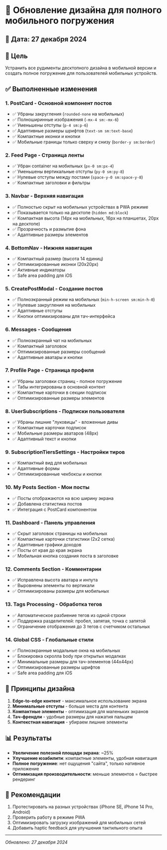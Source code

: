 # 📱 Обновление дизайна для полного мобильного погружения

## 📅 Дата: 27 декабря 2024

## 🎯 Цель
Устранить все рудименты десктопного дизайна в мобильной версии и создать полное погружение для пользователей мобильных устройств.

## ✅ Выполненные изменения

### 1. **PostCard** - Основной компонент постов
- ✅ Убраны закругления (`rounded-none` на мобильных)
- ✅ Полноширинные изображения (`-mx-4 sm:-mx-6`)
- ✅ Уменьшены отступы (`p-4 sm:p-6`)
- ✅ Адаптивные размеры шрифтов (`text-sm sm:text-base`)
- ✅ Компактные иконки и кнопки
- ✅ Мобильные границы только сверху и снизу (`border-y sm:border`)

### 2. **Feed Page** - Страница ленты
- ✅ Убран container на мобильных (`px-0 sm:px-4`)
- ✅ Уменьшены вертикальные отступы (`py-0 sm:py-8`)
- ✅ Нулевые отступы между постами (`space-y-0 sm:space-y-8`)
- ✅ Компактные заголовки и фильтры

### 3. **Navbar** - Верхняя навигация
- ✅ Полностью скрыт на мобильных устройствах в PWA режиме
- ✅ Показывается только на десктопе (`hidden md:block`)
- ✅ Компактная высота (14px на мобильных, 16px на планшетах, 20px на десктопе)
- ✅ Прозрачность и размытие фона
- ✅ Адаптивные размеры элементов

### 4. **BottomNav** - Нижняя навигация
- ✅ Компактный размер (высота 14 единиц)
- ✅ Оптимизированные иконки (20x20px)
- ✅ Активные индикаторы
- ✅ Safe area padding для iOS

### 5. **CreatePostModal** - Создание постов
- ✅ Полноэкранный режим на мобильных (`min-h-screen sm:min-h-0`)
- ✅ Нулевые закругления на мобильных
- ✅ Адаптивные отступы
- ✅ Кнопки оптимизированы для тач-интерфейса

### 6. **Messages** - Сообщения
- ✅ Полноэкранный чат на мобильных
- ✅ Компактный заголовок
- ✅ Оптимизированные размеры сообщений
- ✅ Адаптивные аватары и кнопки

### 7. **Profile Page** - Страница профиля
- ✅ Убраны заголовки страниц - полное погружение
- ✅ Табы интегрированы в основной контент
- ✅ Компактные карточки в секции подписок
- ✅ Оптимизированные размеры элементов

### 8. **UserSubscriptions** - Подписки пользователя
- ✅ Убраны лишние "луковицы" - вложенные дивы
- ✅ Компактные карточки подписок
- ✅ Мобильные размеры аватаров (48px)
- ✅ Адаптивный текст и кнопки

### 9. **SubscriptionTiersSettings** - Настройки тиров
- ✅ Компактный вид для мобильных
- ✅ Адаптивные формы
- ✅ Оптимизированные чекбоксы и кнопки

### 10. **My Posts Section** - Мои посты
- ✅ Посты отображаются на всю ширину экрана
- ✅ Добавлена статистика постов
- ✅ Интеграция с PostCard компонентом

### 11. **Dashboard** - Панель управления
- ✅ Скрыт заголовок страницы на мобильных
- ✅ Компактные карточки статистики (2x2 сетка)
- ✅ Адаптивные графики доходов
- ✅ Посты от края до края экрана
- ✅ Мобильная кнопка создания поста в заголовке

### 12. **Comments Section** - Комментарии
- ✅ Исправлена высота аватара и инпута
- ✅ Выровнены элементы по вертикали
- ✅ Оптимизированы размеры для мобильных

### 13. **Tags Processing** - Обработка тегов
- ✅ Автоматическое разбиение тегов из одной строки
- ✅ Поддержка разделителей: пробел, запятая, точка с запятой
- ✅ Ограничение отображения до 3 тегов с счетчиком остальных

### 14. **Global CSS** - Глобальные стили
- ✅ Полноэкранные модальные окна на мобильных
- ✅ Блокировка скролла body при открытых модалках
- ✅ Минимальные размеры для тач-элементов (44x44px)
- ✅ Оптимизированные размеры шрифтов
- ✅ Safe area padding для iOS

## 🎨 Принципы дизайна

1. **Edge-to-edge контент** - максимальное использование экрана
2. **Минимальные отступы** - больше места для контента
3. **Компактные элементы** - оптимизация для маленьких экранов
4. **Тач-френдли** - удобные размеры для нажатия пальцем
5. **Контекстная навигация** - убираем лишние элементы

## 📊 Результаты

- **Увеличение полезной площади экрана**: ~25%
- **Улучшение юзабилити**: компактные элементы, удобная навигация
- **Полное погружение**: нет ощущения "сайта", только нативное приложение
- **Оптимизация производительности**: меньше элементов = быстрее рендеринг

## 🚀 Рекомендации

1. Протестировать на разных устройствах (iPhone SE, iPhone 14 Pro, Android)
2. Проверить работу в режиме PWA
3. Оптимизировать загрузку изображений для мобильных сетей
4. Добавить haptic feedback для улучшения тактильного опыта

---
*Обновлено: 27 декабря 2024* 
